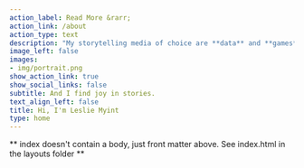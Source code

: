 ```yaml
---
action_label: Read More &rarr;
action_link: /about
action_type: text
description: "My storytelling media of choice are **data** and **games**.\n\nAs an Assistant Professor of Statistics at Macalester College, I'm driven by telling **causal** stories, particularly about biology and public health. I'm also passionate about teaching my students to cultivate their data-storytelling skills.\n\nAs a gamer (board, console, tabletop, you name it!), I'm fascinated by the interplay between game structure and story."
image_left: false
images:
- img/portrait.png
show_action_link: true
show_social_links: false
subtitle: And I find joy in stories.
text_align_left: false
title: Hi, I'm Leslie Myint
type: home
---
```


** index doesn't contain a body, just front matter above.
See index.html in the layouts folder **
